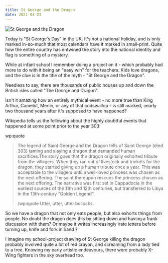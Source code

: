 ```yaml
---
title: St George and the Dragon
date: 2021-04-23
---
```


![St George and the Dragon](https://source.unsplash.com/LuQ2ex5HY3c/1600x900)

Today is "St George's Day" in the UK. It's not a national holiday, and is only marked in-so-much that most calendars have it marked in small-print. Quite how the entire country has entwined the story into the national identity and flag is something of a mystery.

While at infant school I remember doing a project on it - which probably had more to do with it being an "easy win" for the teachers. Kids love dragons, and the clue is in the title of the myth - "St George and the Dragon".

Needless to say, there are thousands of public houses up and down the British isles called "The George and Dragon".

Isn't it amazing how an entirely mythical event - no more true than King Arthur, Camelot, Merlin, or any of that codswallop - is still marked, nearly two thousand years after it's supposed to have happened?

Wikipedia tells us the following about the highly doubtful events that happened at some point prior to the year 303:

wp:quote  
> The legend of Saint George and the Dragon tells of Saint George (died 303) taming and slaying a dragon that demanded human sacrifices.The story goes that the dragon originally exhorted tribute from the villagers. When they ran out of livestock and trinkets for the dragon, they started giving up a human tribute once a year. This was acceptable to the villagers until a well-loved princess was chosen as the next offering. The saint thereupon rescues the princess chosen as the next offering. The narrative was first set in Cappadocia in the earliest sources of the 11th and 12th centuries, but transferred to Libya in the 13th-century "Golden Legend".
> 
>   /wp:quote  Utter, utter, utter bollocks.

So we have a dragon that not only eats people, but also exhorts things from people. No doubt the dragon does this by sitting down and having a frank discussion with them? Or maybe it writes increasingly irate letters before turning up, knife and fork in hand ?

I imagine my school-project drawing of St George killing the dragon probably involved quite a lot of red crayon, and screaming from a lady tied to a tree. Knowing my early artistic endeavours, there were probably X-Wing fighters in the sky overhead too.
